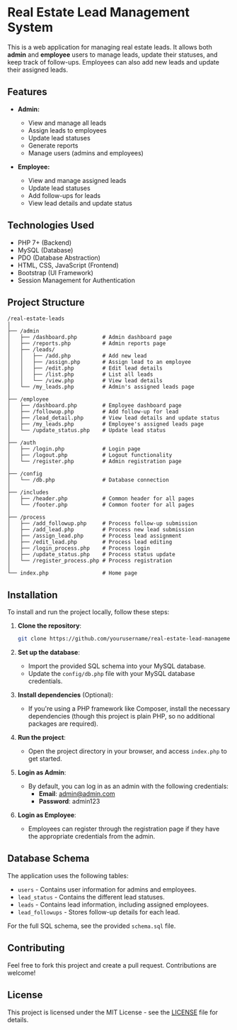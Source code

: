 
# Real Estate Lead Management System

This is a web application for managing real estate leads. It allows both **admin** and **employee** users to manage leads, update their statuses, and keep track of follow-ups. Employees can also add new leads and update their assigned leads.

## Features

- **Admin:**
  - View and manage all leads
  - Assign leads to employees
  - Update lead statuses
  - Generate reports
  - Manage users (admins and employees)

- **Employee:**
  - View and manage assigned leads
  - Update lead statuses
  - Add follow-ups for leads
  - View lead details and update status

## Technologies Used

- PHP 7+ (Backend)
- MySQL (Database)
- PDO (Database Abstraction)
- HTML, CSS, JavaScript (Frontend)
- Bootstrap (UI Framework)
- Session Management for Authentication

## Project Structure

```
/real-estate-leads
│
├── /admin
│   ├── /dashboard.php        # Admin dashboard page
│   ├── /reports.php          # Admin reports page
│   ├── /leads/
│   │   ├── /add.php          # Add new lead
│   │   ├── /assign.php       # Assign lead to an employee
│   │   ├── /edit.php         # Edit lead details
│   │   ├── /list.php         # List all leads
│   │   └── /view.php         # View lead details
│   └── /my_leads.php         # Admin's assigned leads page
│
├── /employee
│   ├── /dashboard.php        # Employee dashboard page
│   ├── /followup.php         # Add follow-up for lead
│   ├── /lead_detail.php      # View lead details and update status
│   ├── /my_leads.php         # Employee's assigned leads page
│   └── /update_status.php    # Update lead status
│
├── /auth
│   ├── /login.php            # Login page
│   ├── /logout.php           # Logout functionality
│   └── /register.php         # Admin registration page
│
├── /config
│   └── /db.php               # Database connection
│
├── /includes
│   ├── /header.php           # Common header for all pages
│   └── /footer.php           # Common footer for all pages
│
├── /process
│   ├── /add_followup.php     # Process follow-up submission
│   ├── /add_lead.php         # Process new lead submission
│   ├── /assign_lead.php      # Process lead assignment
│   ├── /edit_lead.php        # Process lead editing
│   ├── /login_process.php    # Process login
│   ├── /update_status.php    # Process status update
│   └── /register_process.php # Process registration
│
└── index.php                 # Home page
```

## Installation

To install and run the project locally, follow these steps:

1. **Clone the repository**:
    ```bash
    git clone https://github.com/yourusername/real-estate-lead-management.git
    ```

2. **Set up the database**:
    - Import the provided SQL schema into your MySQL database.
    - Update the `config/db.php` file with your MySQL database credentials.

3. **Install dependencies** (Optional):
    - If you're using a PHP framework like Composer, install the necessary dependencies (though this project is plain PHP, so no additional packages are required).

4. **Run the project**:
    - Open the project directory in your browser, and access `index.php` to get started.

5. **Login as Admin**:
    - By default, you can log in as an admin with the following credentials:
        - **Email**: admin@admin.com
        - **Password**: admin123

6. **Login as Employee**:
    - Employees can register through the registration page if they have the appropriate credentials from the admin.

## Database Schema

The application uses the following tables:

- `users` - Contains user information for admins and employees.
- `lead_status` - Contains the different lead statuses.
- `leads` - Contains lead information, including assigned employees.
- `lead_followups` - Stores follow-up details for each lead.

For the full SQL schema, see the provided `schema.sql` file.

## Contributing

Feel free to fork this project and create a pull request. Contributions are welcome!

## License

This project is licensed under the MIT License - see the [LICENSE](LICENSE) file for details.
